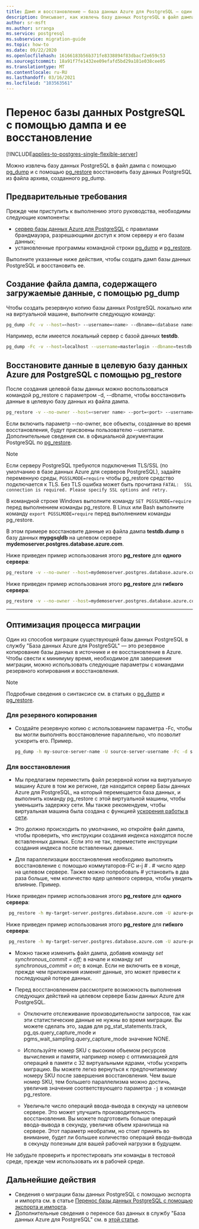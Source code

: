 ```yaml
---
title: Дамп и восстановление — база данных Azure для PostgreSQL — один сервер
description: Описывает, как извлечь базу данных PostgreSQL в файл дампа и выполнить восстановление из файла, созданного pg_dump в базе данных Azure для PostgreSQL-Single Server.
author: sr-msft
ms.author: srranga
ms.service: postgresql
ms.subservice: migration-guide
ms.topic: how-to
ms.date: 09/22/2020
ms.openlocfilehash: 16166183b56b371fe8338894f83dbacf2e659c53
ms.sourcegitcommit: 18a91f7fe1432ee09efafd5bd29a181e038cee05
ms.translationtype: MT
ms.contentlocale: ru-RU
ms.lasthandoff: 03/16/2021
ms.locfileid: "103563561"
---
```

# <a name="migrate-your-postgresql-database-using-dump-and-restore"></a>Перенос базы данных PostgreSQL с помощью дампа и ее восстановление
[!INCLUDE[applies-to-postgres-single-flexible-server](includes/applies-to-postgres-single-flexible-server.md)]

Можно извлечь базу данных PostgreSQL в файл дампа с помощью [pg_dump](https://www.postgresql.org/docs/current/static/app-pgdump.html) и с помощью [pg_restore](https://www.postgresql.org/docs/current/static/app-pgrestore.html) восстановить базу данных PostgreSQL из файла архива, созданного pg_dump.

## <a name="prerequisites"></a>Предварительные требования
Прежде чем приступить к выполнению этого руководства, необходимы следующие компоненты:
- [сервер базы данных Azure для PostgreSQL](quickstart-create-server-database-portal.md) с правилами брандмауэра, разрешающими доступ к этом серверу и его базам данных;
- установленные программы командной строки [pg_dump](https://www.postgresql.org/docs/current/static/app-pgdump.html) и [pg_restore](https://www.postgresql.org/docs/current/static/app-pgrestore.html).

Выполните указанные ниже действия, чтобы создать дамп базы данных PostgreSQL и восстановить ее.

## <a name="create-a-dump-file-using-pg_dump-that-contains-the-data-to-be-loaded"></a>Создание файла дампа, содержащего загружаемые данные, с помощью pg_dump
Чтобы создать резервную копию базы данных PostgreSQL локально или на виртуальной машине, выполните следующую команду:
```bash
pg_dump -Fc -v --host=<host> --username=<name> --dbname=<database name> -f <database>.dump
```
Например, если имеется локальный сервер с базой данных **testdb**.
```bash
pg_dump -Fc -v --host=localhost --username=masterlogin --dbname=testdb -f testdb.dump
```


## <a name="restore-the-data-into-the-target-azure-database-for-postgresql-using-pg_restore"></a>Восстановите данные в целевую базу данных Azure для PostgreSQL с помощью pg_restore
После создания целевой базы данных можно воспользоваться командой pg_restore с параметром -d, --dbname, чтобы восстановить данные в целевую базу данных из файла дампа.
```bash
pg_restore -v --no-owner --host=<server name> --port=<port> --username=<user-name> --dbname=<target database name> <database>.dump
```

Если включить параметр --no-owner, все объекты, созданные во время восстановления, будут присвоены пользователю --username. Дополнительные сведения см. в официальной документации PostgreSQL по [pg_restore](https://www.postgresql.org/docs/9.6/static/app-pgrestore.html).

> [!NOTE]
> Если серверу PostgreSQL требуются подключения TLS/SSL (по умолчанию в базе данных Azure для серверов PostgreSQL), задайте переменную среды, `PGSSLMODE=require` чтобы pg_restore средство подключается к TLS. Без TLS ошибка может быть прочитана  `FATAL:  SSL connection is required. Please specify SSL options and retry.`
>
> В командной строке Windows выполните команду `SET PGSSLMODE=require` перед выполнением команды pg_restore. В Linux или Bash выполните команду `export PGSSLMODE=require` перед выполнением команды pg_restore.
>

В этом примере восстановите данные из файла дампа **testdb.dump** в базу данных **mypgsqldb** на целевом сервере **mydemoserver.postgres.database.azure.com**.

Ниже приведен пример использования этого **pg_restore** для **одного сервера**:

```bash
pg_restore -v --no-owner --host=mydemoserver.postgres.database.azure.com --port=5432 --username=mylogin@mydemoserver --dbname=mypgsqldb testdb.dump
```
Ниже приведен пример использования этого **pg_restore** для **гибкого сервера**:

```bash
pg_restore -v --no-owner --host=mydemoserver.postgres.database.azure.com --port=5432 --username=mylogin --dbname=mypgsqldb testdb.dump
```
---

## <a name="optimizing-the-migration-process"></a>Оптимизация процесса миграции

Один из способов миграции существующей базы данных PostgreSQL в службу "База данных Azure для PostgreSQL" — это резервное копирование базы данных в источнике и ее восстановление в Azure. Чтобы свести к минимуму время, необходимое для завершения миграции, можно использовать следующие параметры с командами резервного копирования и восстановления.

> [!NOTE]
> Подробные сведения о синтаксисе см. в статьях о [pg_dump](https://www.postgresql.org/docs/current/static/app-pgdump.html) и [pg_restore](https://www.postgresql.org/docs/current/static/app-pgrestore.html).
>

### <a name="for-the-backup"></a>Для резервного копирования
- Создайте резервную копию с использованием параметра -Fc, чтобы вы могли выполнять восстановление параллельно, что позволит ускорить его. Пример.

    ```bash
    pg_dump -h my-source-server-name -U source-server-username -Fc -d source-databasename -f Z:\Data\Backups\my-database-backup.dump
    ```

### <a name="for-the-restore"></a>Для восстановления
- Мы предлагаем переместить файл резервной копии на виртуальную машину Azure в том же регионе, где находится сервер Базы данных Azure для PostgreSQL, на который перемещается база данных, и выполнить команду pg_restore с этой виртуальной машины, чтобы уменьшить задержку сети. Мы также рекомендуем, чтобы виртуальная машина была создана с функцией [ускорения работы в сети](../virtual-network/create-vm-accelerated-networking-powershell.md).

- Это должно происходить по умолчанию, но откройте файл дампа, чтобы проверить, что инструкции создания индекса находятся после вставленных данных. Если это не так, переместите инструкции создания индекса после вставленных данных.

- Для параллелизации восстановления необходимо выполнить восстановление с помощью коммутаторов-FC и-j *#* . *#* число ядер на целевом сервере. Также можно попробовать *#* установить в два раза больше, чем количество ядер целевого сервера, чтобы увидеть влияние. Пример.

Ниже приведен пример использования этого **pg_restore** для **одного сервера**:
```bash
 pg_restore -h my-target-server.postgres.database.azure.com -U azure-postgres-username@my-target-server -Fc -j 4 -d my-target-databasename Z:\Data\Backups\my-database-backup.dump
```
Ниже приведен пример использования этого **pg_restore** для **гибкого сервера**:
```bash
 pg_restore -h my-target-server.postgres.database.azure.com -U azure-postgres-username@my-target-server -Fc -j 4 -d my-target-databasename Z:\Data\Backups\my-database-backup.dump
 ```

- Можно также изменить файл дампа, добавив команду *set synchronous_commit = off;* в начале и команду *set synchronous_commit = on;* в конце. Если не включить ее в конце, прежде чем приложения изменят данные, это может привести к последующей потере данных.

- Перед восстановлением рассмотрите возможность выполнения следующих действий на целевом сервере Базы данных Azure для PostgreSQL.
    - Отключите отслеживание производительности запросов, так как эти статистические данные не нужны во время миграции. Вы можете сделать это, задав для pg_stat_statements.track, pg_qs.query_capture_mode и pgms_wait_sampling.query_capture_mode значение NONE.

    - Используйте номер SKU с высоким объемом ресурсов вычисления и памяти, например номер с оптимизацией для операций в памяти с 32 виртуальными ядрами, чтобы ускорить миграцию. Вы можете легко вернуться к предпочитаемому номеру SKU после завершения восстановления. Чем выше номер SKU, тем большего параллелизма можно достичь, увеличив значение соответствующего параметра `-j` в команде pg_restore.

    - Увеличьте число операций ввода-вывода в секунду на целевом сервере. Это может улучшить производительность восстановления. Вы можете подготовить больше операций ввода-вывода в секунду, увеличив объем хранилища на сервере. Этот параметр необратим, но стоит принять во внимание, будет ли большее количество операций ввода-вывода в секунду полезным для вашей рабочей нагрузки в будущем.

Не забудьте проверить и протестировать эти команды в тестовой среде, прежде чем использовать их в рабочей среде.

## <a name="next-steps"></a>Дальнейшие действия
- Сведения о миграции базы данных PostgreSQL с помощью экспорта и импорта см. в статье [Перенос базы данных PostgreSQL с помощью экспорта и импорта](howto-migrate-using-export-and-import.md).
- Дополнительные сведения о переносе баз данных в службу "База данных Azure для PostgreSQL" см. в [этой статье](https://aka.ms/datamigration).
